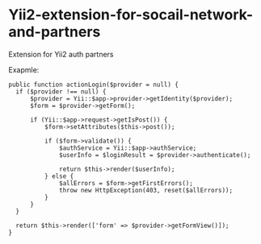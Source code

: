 # Yii2-extension-for-socail-network-and-partners
Extension for Yii2 auth partners

Exapmle:



  
    public function actionLogin($provider = null) {
      if ($provider !== null) {
          $provider = Yii::$app->provider->getIdentity($provider);
          $form = $provider->getForm();
          
          if (Yii::$app->request->getIsPost()) {
              $form->setAttributes($this->post());
    
              if ($form->validate()) {
                  $authService = Yii::$app->authService;
                  $userInfo = $loginResult = $provider->authenticate();
                  
                  return $this->render($userInfo);
              } else {
                  $allErrors = $form->getFirstErrors();
                  throw new HttpException(403, reset($allErrors));
              }
          }
      }
    
      return $this->render(['form' => $provider->getFormView()]);
    }
  
